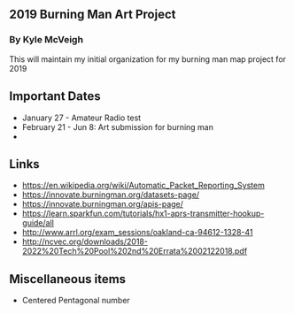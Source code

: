 ## 2019 Burning Man Art Project 
### By Kyle McVeigh

This will maintain my initial organization for my burning man map project for 2019

## Important Dates 
* January 27 - Amateur Radio test 
* February 21 - Jun 8: Art submission for burning man 
* 

## Links 

* https://en.wikipedia.org/wiki/Automatic_Packet_Reporting_System
* https://innovate.burningman.org/datasets-page/
* https://innovate.burningman.org/apis-page/
* https://learn.sparkfun.com/tutorials/hx1-aprs-transmitter-hookup-guide/all
* http://www.arrl.org/exam_sessions/oakland-ca-94612-1328-41
* http://ncvec.org/downloads/2018-2022%20Tech%20Pool%202nd%20Errata%2002122018.pdf

## Miscellaneous items 
* Centered Pentagonal number 